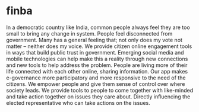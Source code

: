 # finba
In a democratic country like India, common people always feel they are too small to bring any change in system. People feel disconnected from government. Many has a general feeling that; not only does my vote not matter – neither does my voice.
We provide citizen online engagement tools in ways that build public trust in government.
Emerging social media and mobile technologies can help make this a reality through new connections and new tools to help address the problem. People are living more of their life connected with each other online, sharing information. 
Our app makes e-governance more participatory and more responsive to the need of the citizens. We empower people and give them sense of control over where society leads.
We provide tools to people to come together with like-minded and take action together on issues they care about. Directly influencing the elected representative who can take actions on the issues. 
